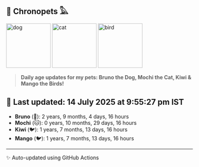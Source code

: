 ## 🐾 Chronopets 𓅓

<img src="https://media.giphy.com/media/3oriO0OEd9QIDdllqo/giphy.gif" width="120" height="120" alt="dog"> <img src="https://media.giphy.com/media/OmK8lulOMQ9XO/giphy.gif" width="120" height="120" alt="cat"> <img src="https://media.giphy.com/media/1dMNq7sH2v5i/giphy.gif" width="120" height="120" alt="bird"> 

> **Daily age updates for my pets: Bruno the Dog, Mochi the Cat, Kiwi & Mango the Birds!**

## 📅 Last updated: 14 July 2025 at 9:55:27 pm IST

- **Bruno** (🐶): 2 years, 9 months, 4 days, 16 hours
- **Mochi** (🐱): 0 years, 10 months, 29 days, 16 hours
- **Kiwi** (🐦): 1 years, 7 months, 13 days, 16 hours
- **Mango** (🐦): 1 years, 7 months, 13 days, 16 hours

---
✨ Auto-updated using GitHub Actions
